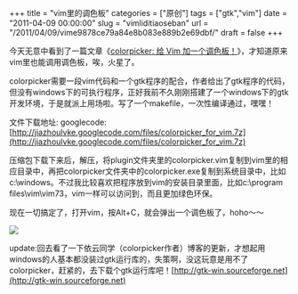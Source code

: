 +++
title = "vim里的调色板"
categories = ["原创"]
tags = ["gtk","vim"]
date = "2011-04-09 00:00:00"
slug = "vimliditiaoseban"
url = "/2011/04/09/vime9878ce79a84e8b083e889b2e69dbf/"
draft = false
+++

今天无意中看到了一篇文章《[colorpicker: 给 Vim 加一个调色板！](http://lilydjwg.is-programmer.com/posts/21636.html)》，才知道原来vim里也能调用调色板，唉，火星了。

colorpicker需要一段vim代码和一个gtk程序的配合，作者给出了gtk程序的代码，但没有windows下的可执行程序，正好我前不久刚刚搭建了一个windows下的gtk开发环境，于是就派上用场啦。写了一个makefile，一次性编译通过，嘿嘿！

文件下载地址:
googlecode:[http://jiazhoulvke.googlecode.com/files/colorpicker_for_vim.7z](http://jiazhoulvke.googlecode.com/files/colorpicker_for_vim.7z)

压缩包下载下来后，解压，将plugin文件夹里的colorpicker.vim复制到vim里的相应目录中，再把colorpicker文件夹中的colorpicker.exe复制到系统目录中，比如c:\windows。不过我比较喜欢把程序放到vim的安装目录里面，比如c:\program files\vim\vim73，vim一样可以访问到，而且更加绿色环保。

现在一切搞定了，打开vim，按Alt+C，就会弹出一个调色板了，hoho～～

[![](http://jiazhoulvke.com/wp-content/uploads/2011/04/colorpicker.jpg)](http://jiazhoulvke.com/?attachment_id=71)

update:回去看了一下依云同学（colorpicker作者）博客的更新，才想起用windows的人基本都没装过gtk运行库的，失策啊，没这玩意是用不了colorpicker，赶紧的，去下载个gtk运行库吧！[http://gtk-win.sourceforge.net](http://gtk-win.sourceforge.net)
